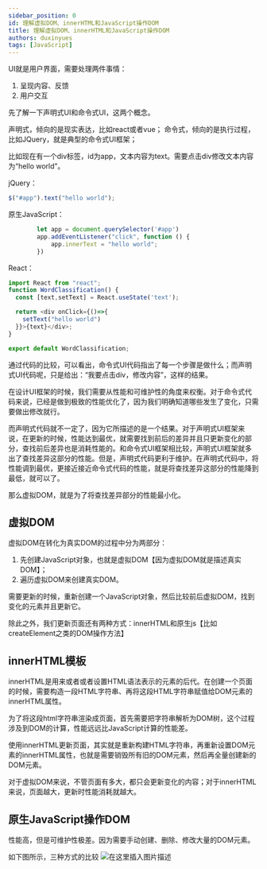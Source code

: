 ```yaml
---
sidebar_position: 0
id: 理解虚拟DOM、innerHTML和JavaScript操作DOM
title: 理解虚拟DOM、innerHTML和JavaScript操作DOM
authors: duxinyues
tags: [JavaScript]
---
```

UI就是用户界面，需要处理两件事情：

1. 呈现内容、反馈
2. 用户交互

先了解一下声明式UI和命令式UI，这两个概念。

声明式，倾向的是现实表达，比如react或者vue；
命令式，倾向的是执行过程，比如JQuery，就是典型的命令式UI框架；

比如现在有一个div标签，id为app，文本内容为text。需要点击div修改文本内容为“hello world”。

jQuery：

```javascript
$("#app").text("hello world");
```

原生JavaScript：

```javascript
        let app = document.querySelector('#app')
        app.addEventListener("click", function () {
            app.innerText = "hello world";
        })
```
React：

```javascript
import React from "react";
function WordClassification() {
  const [text,setText] = React.useState('text');

  return <div onClick={()=>{
    setText("hello world")
  }}>{text}</div>;
}

export default WordClassification;
```
通过代码的比较，可以看出，命令式UI代码指出了每一个步骤是做什么；而声明式UI代码呢，只是给出：“我要点击div，修改内容”，这样的结果。

在设计UI框架的时候，我们需要从性能和可维护性的角度来权衡。对于命令式代码来说，已经是做到极致的性能优化了，因为我们明确知道哪些发生了变化，只需要做出修改就行。

而声明式代码就不一定了，因为它所描述的是一个结果。对于声明式UI框架来说，在更新的时候，性能达到最优，就需要找到前后的差异并且只更新变化的部分，查找前后差异也是消耗性能的。和命令式UI框架相比较，声明式UI框架就多出了查找差异这部分的性能。但是，声明式代码更利于维护。在声明式代码中，将性能调到最优，更接近接近命令式代码的性能，就是将查找差异这部分的性能降到最低，就可以了。

那么虚拟DOM，就是为了将查找差异部分的性能最小化。
## 虚拟DOM
虚拟DOM在转化为真实DOM的过程中分为两部分：

1. 先创建JavaScript对象，也就是虚拟DOM【因为虚拟DOM就是描述真实DOM】；
2. 遍历虚拟DOM来创建真实DOM。

需要更新的时候，重新创建一个JavaScript对象，然后比较前后虚拟DOM，找到变化的元素并且更新它。

除此之外，我们更新页面还有两种方式：innerHTML和原生js【比如createElement之类的DOM操作方法】

## innerHTML模板
innerHTML是用来或者或者设置HTML语法表示的元素的后代。在创建一个页面的时候，需要构造一段HTML字符串、再将这段HTML字符串赋值给DOM元素的innerHTML属性。

为了将这段html字符串渲染成页面，首先需要把字符串解析为DOM树，这个过程涉及到DOM的计算，性能远远比JavaScript计算的性能差。

使用innerHTML更新页面，其实就是重新构建HTML字符串，再重新设置DOM元素的innerHTML属性，也就是需要销毁所有旧的DOM元素，然后再全量创建新的DOM元素。

对于虚拟DOM来说，不管页面有多大，都只会更新变化的内容；对于innerHTML来说，页面越大，更新时性能消耗就越大。

## 原生JavaScript操作DOM
性能高，但是可维护性极差。因为需要手动创建、删除、修改大量的DOM元素。

如下图所示，三种方式的比较
![在这里插入图片描述](https://img-blog.csdnimg.cn/5e98e945be1a4b3cb979222de7f82b8e.png)
